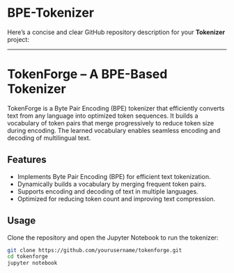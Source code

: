 # BPE-Tokenizer

Here’s a concise and clear GitHub repository description for your **Tokenizer** project:  

---

# **TokenForge – A BPE-Based Tokenizer**  

TokenForge is a Byte Pair Encoding (BPE) tokenizer that efficiently converts text from any language into optimized token sequences. It builds a vocabulary of token pairs that merge progressively to reduce token size during encoding. The learned vocabulary enables seamless encoding and decoding of multilingual text.  

## **Features**  
- Implements Byte Pair Encoding (BPE) for efficient text tokenization.  
- Dynamically builds a vocabulary by merging frequent token pairs.  
- Supports encoding and decoding of text in multiple languages.  
- Optimized for reducing token count and improving text compression.  

## **Usage**  
Clone the repository and open the Jupyter Notebook to run the tokenizer:

```bash
git clone https://github.com/yourusername/tokenforge.git  
cd tokenforge  
jupyter notebook
```  
